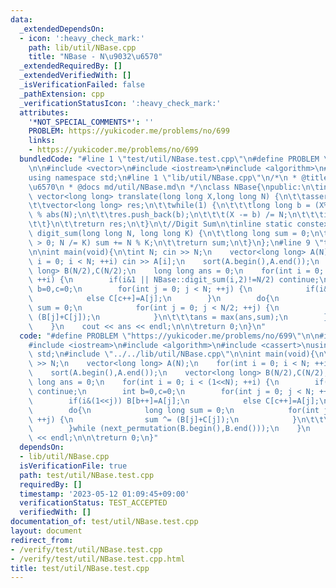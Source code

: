 ```yaml
---
data:
  _extendedDependsOn:
  - icon: ':heavy_check_mark:'
    path: lib/util/NBase.cpp
    title: "NBase - N\u9032\u6570"
  _extendedRequiredBy: []
  _extendedVerifiedWith: []
  _isVerificationFailed: false
  _pathExtension: cpp
  _verificationStatusIcon: ':heavy_check_mark:'
  attributes:
    '*NOT_SPECIAL_COMMENTS*': ''
    PROBLEM: https://yukicoder.me/problems/no/699
    links:
    - https://yukicoder.me/problems/no/699
  bundledCode: "#line 1 \"test/util/NBase.test.cpp\"\n#define PROBLEM \"https://yukicoder.me/problems/no/699\"\
    \n\n#include <vector>\n#include <iostream>\n#include <algorithm>\n#include <cassert>\n\
    using namespace std;\n#line 1 \"lib/util/NBase.cpp\"\n/*\n * @title NBase - N\u9032\
    \u6570\n * @docs md/util/NBase.md\n */\nclass NBase{\npublic:\n\tinline static\
    \ vector<long long> translate(long long X,long long N) {\n\t\tassert(abs(N)>1);\n\
    \t\tvector<long long> res;\n\t\twhile(1) {\n\t\t\tlong long b = (X%abs(N)+abs(N))\
    \ % abs(N);\n\t\t\tres.push_back(b);\n\t\t\t(X -= b) /= N;\n\t\t\tif(X==0) break;\n\
    \t\t}\n\t\treturn res;\n\t}\n\t//Digit Sum\n\tinline static constexpr long long\
    \ digit_sum(long long N, long long K) {\n\t\tlong long sum = 0;\n\t\tfor (; N\
    \ > 0; N /= K) sum += N % K;\n\t\treturn sum;\n\t}\n};\n#line 9 \"test/util/NBase.test.cpp\"\
    \n\nint main(void){\n\tint N; cin >> N;\n    vector<long long> A(N);\n    for(int\
    \ i = 0; i < N; ++i) cin >> A[i];\n    sort(A.begin(),A.end());\n    vector<long\
    \ long> B(N/2),C(N/2);\n    long long ans = 0;\n    for(int i = 0; i < (1<<N);\
    \ ++i) {\n        if(i&1 || NBase::digit_sum(i,2)!=N/2) continue;\n        int\
    \ b=0,c=0;\n        for(int j = 0; j < N; ++j) {\n            if(i&(1<<j)) B[b++]=A[j];\n\
    \            else C[c++]=A[j];\n        }\n        do{\n            long long\
    \ sum = 0;\n            for(int j = 0; j < N/2; ++j) {\n                sum ^=\
    \ (B[j]+C[j]);\n            }\n\t\t\tans = max(ans,sum);\n        }while (next_permutation(B.begin(),B.end()));\n\
    \    }\n    cout << ans << endl;\n\n\treturn 0;\n}\n"
  code: "#define PROBLEM \"https://yukicoder.me/problems/no/699\"\n\n#include <vector>\n\
    #include <iostream>\n#include <algorithm>\n#include <cassert>\nusing namespace\
    \ std;\n#include \"../../lib/util/NBase.cpp\"\n\nint main(void){\n\tint N; cin\
    \ >> N;\n    vector<long long> A(N);\n    for(int i = 0; i < N; ++i) cin >> A[i];\n\
    \    sort(A.begin(),A.end());\n    vector<long long> B(N/2),C(N/2);\n    long\
    \ long ans = 0;\n    for(int i = 0; i < (1<<N); ++i) {\n        if(i&1 || NBase::digit_sum(i,2)!=N/2)\
    \ continue;\n        int b=0,c=0;\n        for(int j = 0; j < N; ++j) {\n    \
    \        if(i&(1<<j)) B[b++]=A[j];\n            else C[c++]=A[j];\n        }\n\
    \        do{\n            long long sum = 0;\n            for(int j = 0; j < N/2;\
    \ ++j) {\n                sum ^= (B[j]+C[j]);\n            }\n\t\t\tans = max(ans,sum);\n\
    \        }while (next_permutation(B.begin(),B.end()));\n    }\n    cout << ans\
    \ << endl;\n\n\treturn 0;\n}"
  dependsOn:
  - lib/util/NBase.cpp
  isVerificationFile: true
  path: test/util/NBase.test.cpp
  requiredBy: []
  timestamp: '2023-05-12 01:09:45+09:00'
  verificationStatus: TEST_ACCEPTED
  verifiedWith: []
documentation_of: test/util/NBase.test.cpp
layout: document
redirect_from:
- /verify/test/util/NBase.test.cpp
- /verify/test/util/NBase.test.cpp.html
title: test/util/NBase.test.cpp
---
```

